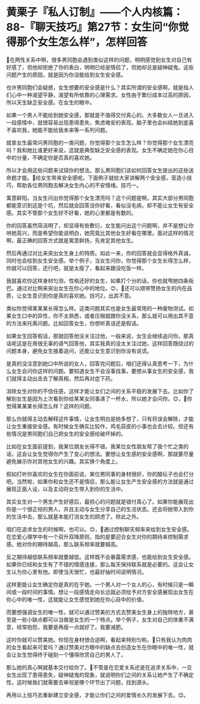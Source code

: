 # 黄栗子『私人订制』——个人内核篇：88-『聊天技巧』第27节：女生问“你觉得那个女生怎么样”，怎样回答

🎼在两性关系中啊，很多男同胞会遇到类似这样的问题，明明感觉到女生对自己有好感了，但他却拒绝了你的表白，明明已经是情侣了，但她却总是疑神疑鬼。这些问题产生的原因，就是因为你没能给到女生安全感。

也许男同胞们会疑惑，女生想要的安全感是什么？其实所谓的安全感啊，就是指人们心中一种渴望平静，渴望有所依靠的心理需求。女性由于繁衍成本过高的原因，所以天生缺乏安全感。在女生的眼中。

如果一个男人不能给到她安全感，那就是不值得交付真心的。大多数女人一旦进入一段感情中，就很容易出现患得患失，焦虑难安的表现。脑子里也会纠结她到底喜不喜欢我，她能不能给我未来等一系列问题。

就拿女生最常问男同胞的一类问题，你觉得那个女生怎么样？你觉得那个女生漂亮吗？我和她比谁更好来说，这就是典型缺乏安全感的表现。女生不确定她在你心目中的分量，不确定你是否真的喜欢她。

所以才会用这些问题来试探你的想法。那么男同胞们该如何回答女生提出的这些送命题才能。🎼给女生带来安全感呢。下面例子就给大家讲解两个安全感，营造小技巧，帮助各位男同胞去解决女生内心的不安情绪。技巧一。

寓意鲜阳。当女生问出你觉得那个女生漂亮吗？这个问题是啊，其实大部分男同胞都能意识到这是个坑，然后就会回答没你好看，看似没毛病，却不能让女生有安全感。其实不管那个女生好不好看，她的心里都是有数的。

你的回答虽然简洁明了，却显得有些敷衍，女生能问出这个问题啊，并不是想让你哄她高兴，而是希望你能说明白，她究竟比其他女生好看在哪里。面对这样的情况啊，最正确的回答方式就是寓意鲜扬，先肯定其他女生。

然后再通过对比来突出女生身上的特质。如此一来，你的回答就会显得格外真诚，同时也会给到女生安全感。举个例子，当女生问你，你觉得那个女生长得怎么样，你就可以回答，还行吧，就是太瘦了，看起来跟没吃饭一样。

我就喜欢你这样身材匀测，性格还好的女生，如果打个分的话，你也就甩她四条街巴。通过对比啊来突出女生在你心中的地位。😊，🎼还可以顺带赞扬女生的内在品质，让女生意识到你是真的喜欢她。技巧2，出其不意。

类似你觉得某某某长得怎么样。这类问题其实也是女生最常用的一种废物测试。如果女生口中的异性，你不太熟悉，或者压根就跟你没关系，那么就可以用出其不意的方法来托离问题。比如回答女生，你想听真话还是假话。

如果女生回答假话，那就回答他没关注过他，一般来说，女生会继续追问你。那真话呢这是在用很无辜的语气回答他，其实我真的没太关注过她，这样回答既绕过的问题本身，避免女生接着追问，还能让女生意识到你没有说谎。

是真的没注意到她口中所说的女人，回答完问题后，咱们还得认真思考一下，为什么女生会问你这样的问题。要知道女生不会没事找事，要想从事女生的安全感，我们就得主动出击去了解真相，然后再对症下药。

消除女生对你的不信任感，这样才能让女们之间的关系平稳的发展下去。比如你了解到女生是因为上次看到你给某某女同事递了一杯水，所以她才会问你。😊，🎼你觉得某某某长得怎么样？这样的问题。

那么你就得主动去解释这件事情，让女生明白是她多想了，只有将误会解除，才能让女生重接安全感。有时候女生确实比较作，鸡毛蒜皮的小事也会去计较。但还有些情况是男同胞们自己把女生的安全感给破坏掉的。

比如在女生面前提到，我某位朋友长得不错。我某位女性朋友帮了我个忙之类的话，这会让女生觉得你产生了变心的想法。要想让女生感的安全感啊，那就要尽量避免展示你对其他女生的兴趣。其实换个角度上。

假如打听你喜欢的女生在你面前说，某位男同事的身材很好，你的醋坛子也会打分吧。当然啦，如果你和女生还不是情侣，那么能让女生产生安全感的方法就是通过展现正面人设，以及主动将女生带入到你的生活中。

其实女生对一个男生产生好感后，最担心的问题就是错付真心了。如果你能展现出你是一个很正经的男人，并且主动与女生分享自己的生活状态。还会将她带入到你的生活中去，那么就基本能打消女生的顾虑了。除此之外。

咱们在追求女生的时候啊，也可以。😊，🎼通过控制聊天频率来给到女生安全感。在恋爱心理学中有一个双升双降原则，指的是要迎合女生对你的期待来控制需求感。她对你的期待越高，那么联系频率就要越高。

反之期待越低联系频率就要越低。这样既不会暴露需求感，也能给到女生安全感。如果你已经和女生有了不错的情感连接，那么每天保持联系就是必要的。这会让女生认为你心里有他。即使当天很忙，也最好抽时间说明情况。

这样更能让女生确定你是真的在乎她。一个男人对一个女人的心，有时候只是一瞬间或一段时间的事情。想让一段感情走向长远就必须给予对方安全感展现出女生在你心中的唯一性，这就能让女生感觉到她在你心目中的价值。

而要想强调女生的唯一性，就可以通过赞美的方式去赞美女生身上的独特地方，甚至是一些小缺点都可以当做是女生的一个特点。举个例子，女生对自己的体重不满意，经常抱怨，我要是再瘦一点就好了。我要减肥。

这时你就可以赞美她。你现在身材很合适啊，看起来特别匀称。🎼只有我认为肉肉的女生看起来可爱吗？通过赞美对方眼中的缺点去创造女生在你眼中的唯一性，就会让女生觉得终于碰到一个懂得欣赏自己的男人了。

那么她的真心啊就基本交付给你了。🎼不管是在恋爱关系还是在追求关系中，一旦女生出现了患得患失，疑神疑鬼的现象，就说明你们之间的关系让她产生了不确定性。这时候我们就需要去审视是哪个环节出了问题，找到源头。

再用以上技巧去重新建立安全感，才能让你们之间的爱情长久的发展下去。😊。
